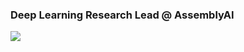 ### Deep Learning Research Lead @ AssemblyAI
 

![](https://raw.githubusercontent.com/deepconsc/github-stats/master/generated/overview.svg#gh-light-mode-only)
